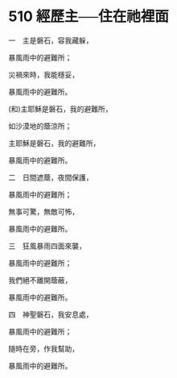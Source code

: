 # 510 經歷主──住在祂裡面

一　主是磐石，容我藏躲，

暴風雨中的避難所；

災禍來時，我能穩妥，

暴風雨中的避難所。

(和)主耶穌是磐石，我的避難所，

如沙漠地的蔭涼所；

主耶穌是磐石，我的避難所，

暴風雨中的避難所。

二　日間遮蔭，夜間保護，

暴風雨中的避難所；

無事可驚，無敵可怖，

暴風雨中的避難所。

三　狂風暴雨四面來襲，

暴風雨中的避難所；

我們絕不離開蔭蔽，

暴風雨中的避難所。

四　神聖磐石，我安息處，

暴風雨中的避難所；

隨時在旁，作我幫助，

暴風雨中的避難所。

